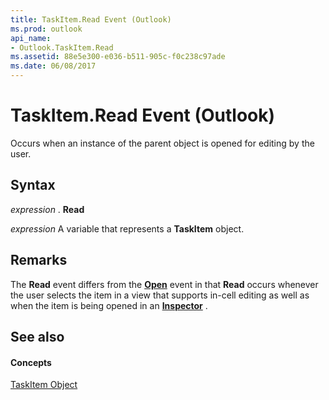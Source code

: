 ```yaml
---
title: TaskItem.Read Event (Outlook)
ms.prod: outlook
api_name:
- Outlook.TaskItem.Read
ms.assetid: 88e5e300-e036-b511-905c-f0c238c97ade
ms.date: 06/08/2017
---
```



# TaskItem.Read Event (Outlook)

Occurs when an instance of the parent object is opened for editing by the user. 


## Syntax

 _expression_ . **Read**

 _expression_ A variable that represents a **TaskItem** object.


## Remarks

The  **Read** event differs from the **[Open](Outlook.TaskItem.Open.md)** event in that **Read** occurs whenever the user selects the item in a view that supports in-cell editing as well as when the item is being opened in an **[Inspector](Outlook.Inspector.md)** .


## See also


#### Concepts


[TaskItem Object](Outlook.TaskItem.md)

